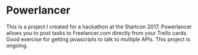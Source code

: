 # Powerlancer
This is a project I created for a hackathon at the Startcon 2017. Powerlancer allows you to post tasks to Freelancer.com directly from your Trello cards. Good exercise for getting javascripts to talk to multiple APIs. This project is ongoing. 
